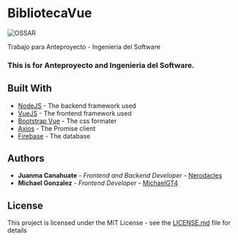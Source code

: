 # BibliotecaVue
![OSSAR](https://github.com/Nerodacles/BibliotecaVue/workflows/OSSAR/badge.svg)

Trabajo para Anteproyecto - Ingenieria del Software

### **This is for Anteproyecto and Ingenieria del Software.**


## Built With

* [NodeJS](https://nodejs.org/es/) - The backend framework used
* [VueJS](https://vuejs.org/) - The frontend framework used
* [Bootstrap Vue](https://bootstrap-vue.org/) - The css formater
* [Axios](https://github.com/axios/axios) - The Promise client
* [Firebase](https://firebase.google.com/) - The database

## Authors

* **Juanma Canahuate** - *Frontend and Backend Developer* - [Nerodacles](https://github.com/Nerodacles)
* **Michael Gonzalez** - *Frontend Developer* - [MichaelGT4](https://github.com/MichaelGT4)


## License

This project is licensed under the MIT License - see the [LICENSE.md](LICENSE) file for details

